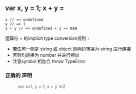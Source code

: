 ## var x, y = 1; x + y =
```
x // => undefined
y // => 1
x + y // => undefined + 1 => NaN
```

运算符 + 的implicit type conversion规则：

* 若任何一侧是 string 或 object 则两边转换为 string 进行连接
* 否则均转换为 number 并进行相加
* 注意symbol 相加会 throw TypeError

### 正确的 声明
> var x=1, y = 1; x + y =>2